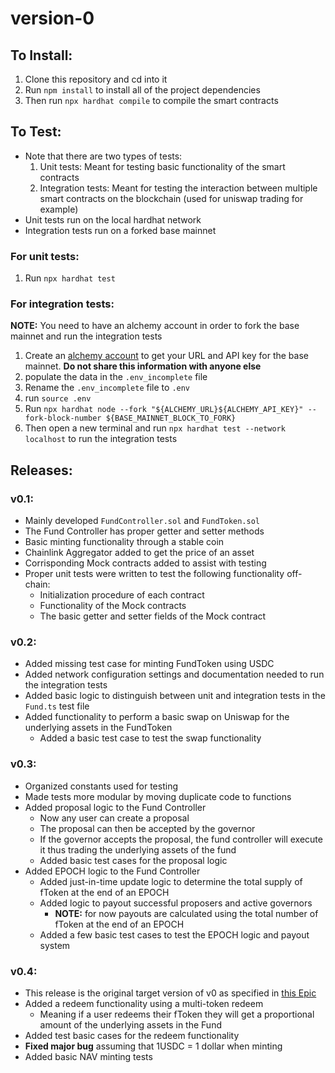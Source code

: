# version-0

## To Install:
1) Clone this repository and cd into it
2) Run `npm install` to install all of the project dependencies
3) Then run `npx hardhat compile` to compile the smart contracts

## To Test:
- Note that there are two types of tests:
    1) Unit tests: Meant for testing basic functionality of the smart contracts
    2) Integration tests: Meant for testing the interaction between multiple smart contracts on the blockchain (used for uniswap trading for example)
- Unit tests run on the local hardhat network
- Integration tests run on a forked base mainnet

### For unit tests:
1) Run `npx hardhat test`

### For integration tests:
**NOTE:** You need to have an alchemy account in order to fork the base mainnet and run the integration tests
1) Create an [alchemy account](https://alchemy.com) to get your URL and API key for the base mainnet. **Do not share this information with anyone else**
2) populate the data in the `.env_incomplete` file
3) Rename the `.env_incomplete` file to `.env`
4) run `source .env`
5) Run `npx hardhat node --fork "${ALCHEMY_URL}${ALCHEMY_API_KEY}" --fork-block-number ${BASE_MAINNET_BLOCK_TO_FORK}`
6) Then open a new terminal and run `npx hardhat test --network localhost` to run the integration tests

## Releases:

### v0.1:
- Mainly developed `FundController.sol` and `FundToken.sol`
- The Fund Controller has proper getter and setter methods
- Basic minting functionality through a stable coin
- Chainlink Aggregator added to get the price of an asset
- Corrisponding Mock contracts added to assist with testing
- Proper unit tests were written to test the following functionality off-chain:
    - Initialization procedure of each contract
    - Functionality of the Mock contracts
    - The basic getter and setter fields of the Mock contract

### v0.2:
- Added missing test case for minting FundToken using USDC
- Added network configuration settings and documentation needed to run the integration tests
- Added basic logic to distinguish between unit and integration tests in the `Fund.ts` test file
- Added functionality to perform a basic swap on Uniswap for the underlying assets in the FundToken
    - Added a basic test case to test the swap functionality

### v0.3:
- Organized constants used for testing
- Made tests more modular by moving duplicate code to functions
- Added proposal logic to the Fund Controller
    - Now any user can create a proposal
    - The proposal can then be accepted by the governor
    - If the governor accepts the proposal, the fund controller will execute it thus trading the underlying assets of the fund
    - Added basic test cases for the proposal logic
- Added EPOCH logic to the Fund Controller
    - Added just-in-time update logic to determine the total supply of fToken at the end of an EPOCH
    - Added logic to payout successful proposers and active governors
        - **NOTE:** for now payouts are calculated using the total number of fToken at the end of an EPOCH
    - Added a few basic test cases to test the EPOCH logic and payout system

### v0.4:
- This release is the original target version of v0 as specified in [this Epic](https://github.com/orgs/Fund-Finance/projects/1?pane=issue&itemId=106788289&issue=Fund-Finance%7Cversion-0-old%7C1)
- Added a redeem functionality using a multi-token redeem
    - Meaning if a user redeems their fToken they will get a proportional amount of the underlying assets in the Fund
- Added test basic cases for the redeem functionality
- **Fixed major bug** assuming that 1USDC = 1 dollar when minting
- Added basic NAV minting tests
